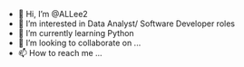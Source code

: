- 👋 Hi, I’m @ALLee2
- 👀 I’m interested in Data Analyst/ Software Developer roles
- 🌱 I’m currently learning Python
- 💞️ I’m looking to collaborate on ...
- 📫 How to reach me ...

<!---
ALLee2/ALLee2 is a ✨ special ✨ repository because its `README.md` (this file) appears on your GitHub profile.
You can click the Preview link to take a look at your changes.
--->
